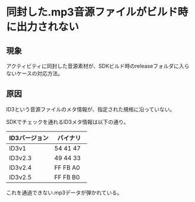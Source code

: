 # 同封した.mp3音源ファイルがビルド時に出力されない

## 現象
アクティビティに同封した音源素材が、SDKビルド時のreleaseフォルダに入らないケースの対応方法。

## 原因

ID3という音源ファイルのメタ情報が、指定された規格に沿っていない。

SDKでチェックを通れるID3メタ情報は以下の通り。

| ID3バージョン | バイナリ　|
| --- | --- |
| ID3v1 | 54 41 47 |
| ID3v2.3 | 49 44 33 |
| ID3v2.4 | FF FB A0 |
| ID3v2.5 | FF FB B0 |

これを通過できない.mp3データが弾かれている。


